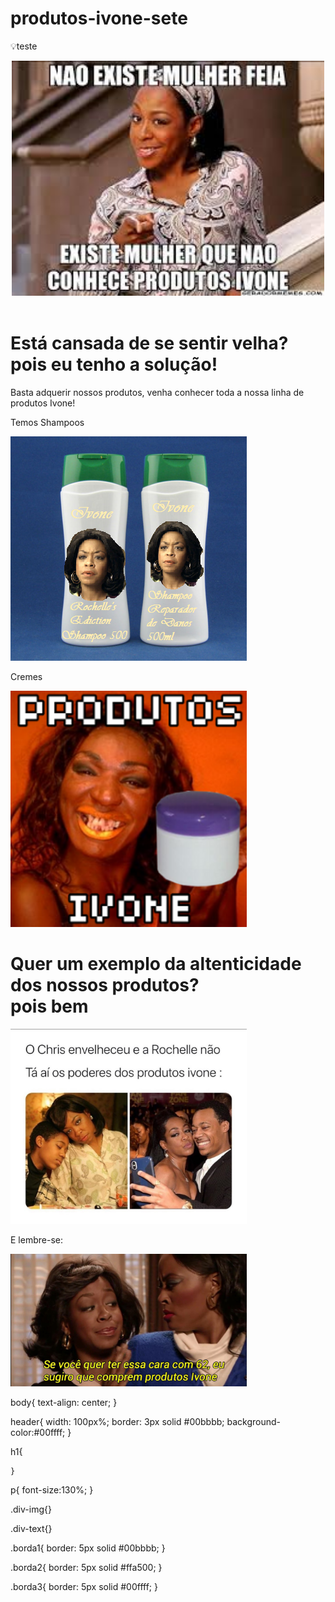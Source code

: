 # produtos-ivone-sete
:bulb:teste


<!doctype html>
<html>
 <head>
  <title> Produtos ivone </title>

  <link a href="estilo.css" rel="stylesheet" type="text/css"/>

 </head>
 <body>

  <header>
    <img src="slogan.jpeg" class="borda1" width="500px">
  </header>

   <h1> Está cansada de se sentir velha? pois eu tenho a solução! </h1>
   <p> Basta adquerir nossos produtos, venha conhecer toda a nossa linha de produtos Ivone! </p>
   <p> Temos Shampoos </p>

  <img src="shampoo.png" class="borda1"><br/>

   <p> Cremes </p>
  
  <img src="ftmlhr.png" class="borda2" width="378px">


  <h1> Quer um exemplo da altenticidade dos nossos produtos?<br/>
        pois bem </h1>

  <img src="meme.jpeg" class="borda3" width="378px">

  <p> E lembre-se: </p>

 <img src="jargao.jpg" class="borda1" width="378">

 </body>
</html>

  body{
       text-align: center;
      }

  header{
          width: 100px%;
          border: 3px solid #00bbbb;
          background-color:#00ffff;
         }

  h1{
     
    }

  p{
    font-size:130%;
   }

  .div-img{}

  .div-text{}

  .borda1{
          border: 5px solid #00bbbb;
         }

  .borda2{
          border: 5px solid #ffa500;
         }

  .borda3{
          border: 5px solid #00ffff;
         }
